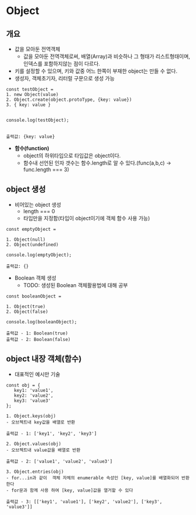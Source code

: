 # Object

## 개요
- 값을 모아둔 전역객체
   - 값을 모아둔 전역객체로써, 배열(Array)과 비슷하나 그 형태가 리스트형태이며, 인덱스를 포함하지않는 점이 다르다.
- 키를 설정할 수 있으며, 키와 값중 어느 한쪽이 부재한 object는 만들 수 없다.
- 생성자, 객체초기자, 리터럴 구문으로 생성 가능
```
const testObject =
1. new Object(value)
2. Object.create(object.protoType, {key: value})
3. { key: value }


console.log(testObject);


출력값: {key: value}
```
- **함수(function)**
   - object의 하위타입으로 타입값은 object이다.
   - 함수내 선언된 인자 갯수는 함수.length로 알 수 있다.(func(a,b,c) -> func.length === 3)


## object 생성
- 비어있는 object 생성
   - length === 0
   - 타입만을 지정함(타입이 object이기에 객체 함수 사용 가능)
```
const emptyObject =

1. Object(null)
2. Object(undefined)

console.log(emptyObject);

출력값: {}
```
- Boolean 객체 생성
   - TODO: 생성된 Boolean 객체활용법에 대해 공부
```
const booleanObject =

1. Object(true)
2. Object(false)

console.log(booleanObject);

출력값 - 1: Boolean(true)
출력값 - 2: Boolean(false)
```


## object 내장 객체(함수)
- 대표적인 예시만 기술
```
const obj = {
   key1: 'value1',
   key2: 'value2',
   key3: 'value3'
};

1. Object.keys(obj)
- 오브젝트내 key값을 배열로 반환

출력값 - 1: ['key1', 'key2', 'key3']

2. Object.values(obj)
- 오브젝트내 value값을 배열로 반환

출력값 - 2: ['value1', 'value2', 'value3']

3. Object.entries(obj)
- for...in과 같이  객체 자체의 enumerable 속성인 [key, value]를 배열화되어 반환한다
- for문과 함께 사용 하여 [key, value]값을 열거할 수 있다

출력값 - 3: [['key1', 'value1'], ['key2', 'value2'], ['key3', 'value3']]



```